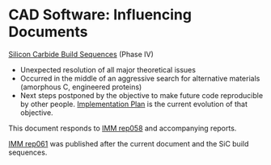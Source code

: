 # CAD Software: Influencing Documents

[Silicon Carbide Build Sequences](./Documentation/SiC%20Build%20Sequences/README.md) (Phase IV)
- Unexpected resolution of all major theoretical issues
- Occurred in the middle of an aggressive search for alternative materials (amorphous C, engineered proteins)
- Next steps postponed by the objective to make future code reproducible by other people. [Implementation Plan](./Documentation/CAD%20Software/Implementation%20Plan.md) is the current evolution of that objective.

This document responds to [IMM rep058](http://www.imm.org/Reports/rep058.pdf) and accompanying reports.

[IMM rep061](http://www.imm.org/Reports/rep061.pdf) was published after the current document and the SiC build sequences.